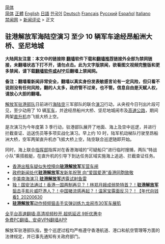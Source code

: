  <!-- 面包屑导航 --> <div class="breadcrumb"><!-- GTranslate: https://gtranslate.io/ -->  <div class="switcher notranslate">  <div class="selected">  <a href="#" onclick="return false;"> 简体</a>  </div>  <div class="option">  <a href="https://www.bannedbook.org" onclick="doGTranslate('zh-CN|zh-CN');jQuery('div.switcher div.selected a').html(jQuery(this).html());return false;" title="简体中文" class="nturl selected"> 简体</a>  <a href="https://www.bannedbook.org/zh-tw/" onclick="doGTranslate('zh-CN|zh-TW');jQuery('div.switcher div.selected a').html(jQuery(this).html());return false;" title="繁體中文" class="nturl"> 正體</a>  <a href="https://www.bannedbook.org/en/" onclick="doGTranslate('zh-CN|en');jQuery('div.switcher div.selected a').html(jQuery(this).html());return false;" title="English" class="nturl"> English</a>  <a href="https://www.bannedbook.org/ja/" onclick="doGTranslate('zh-CN|ja');jQuery('div.switcher div.selected a').html(jQuery(this).html());return false;" title="日本語" class="nturl"> 日語</a>  <a href="https://www.bannedbook.org/ko/" onclick="doGTranslate('zh-CN|ko');jQuery('div.switcher div.selected a').html(jQuery(this).html());return false;" title="한국어" class="nturl"> 한국어</a>  <a href="https://www.bannedbook.org/de/" onclick="doGTranslate('zh-CN|de');jQuery('div.switcher div.selected a').html(jQuery(this).html());return false;" title="Deutsch" class="nturl"> Deutsch</a>  <a href="https://www.bannedbook.org/fr/" onclick="doGTranslate('zh-CN|fr');jQuery('div.switcher div.selected a').html(jQuery(this).html());return false;" title="Français" class="nturl"> Français</a>  <a href="https://www.bannedbook.org/ru/" onclick="doGTranslate('zh-CN|ru');jQuery('div.switcher div.selected a').html(jQuery(this).html());return false;" title="Русский" class="nturl"> Русский</a>  <a href="https://www.bannedbook.org/es/" onclick="doGTranslate('zh-CN|es');jQuery('div.switcher div.selected a').html(jQuery(this).html());return false;" title="Español" class="nturl"> Español</a>  <a href="https://www.bannedbook.org/it/" onclick="doGTranslate('zh-CN|it');jQuery('div.switcher div.selected a').html(jQuery(this).html());return false;" title="Italiano" class="nturl"> Italiano</a>  </div>  </div>      <div class='breadcrumb-sub'><!-- Breadcrumb NavXT 6.3.0 --> <a href="https://www.bannedbook.org/" class="home">禁闻网</a> &gt; <a href="https://www.bannedbook.org/bnews/comments/" class="category">新闻评论</a> &gt; 正文</div></div><h2>驻港解放军海陆空演习 至少 10 辆军车途经昂船洲大桥、坚尼地城</h2> <p class="notice"><b>大陆网友注意：本文中的链接除 <a href="https://github.com/bannedbook/fanqiang" >翻墙</a>软件下载和<a href="https://github.com/killgcd/justmysocks/blob/master/README.md">翻墙推荐</a>链接外全部为禁网链接，未翻墙状态下打不开，请勿点击。此为文字版禁闻，欲看图文视频完整版和更多禁闻，请下载<a href="https://github.com/bannedbook/fanqiang">翻墙软件或APP</a>后翻墙上禁闻网。</p><p>备注：翻墙看新闻非常安全，翻墙以真实身份发表敏感言论有一定风险，但只看不说则没有任何风险，翻的人太多，政府管不过来，也不管。信息自由是天赋人权，请放心大胆的翻墙。</b></p>  <div class="entry">  <p><a href="https://www.bannedbook.org/bnews/tag/%e8%a7%a3%e6%94%be%e5%86%9b/" class="st_tag internal_tag" rel="tag" title="标签 解放军 下的日志">解放军</a><a href="https://www.bannedbook.org/bnews/tag/%e9%a9%bb%e6%b8%af%e9%83%a8%e9%98%9f/" class="st_tag internal_tag" rel="tag" title="标签 驻港部队 下的日志">驻港部队</a>日前进行<a href="https://www.bannedbook.org/bnews/tag/%E6%B5%B7%E9%99%86%E7%A9%BA/" class="st_tag internal_tag" rel="tag" title="标签 海陆空 下的日志">海陆空</a>三军部队的联合<a href="https://www.bannedbook.org/bnews/tag/%E6%BC%94%E4%B9%A0/" class="st_tag internal_tag" rel="tag" title="标签 演习 下的日志">演习</a>行动，从央视今日刊出片段可见，至少动用了 10 辆<a href="https://www.bannedbook.org/bnews/tag/%E5%86%9B%E8%BD%A6/" class="st_tag internal_tag" rel="tag" title="标签 军车 下的日志">军车</a>，并途经昂船州大桥、坚尼地城闹市及<a href="https://www.bannedbook.org/bnews/tag/%e9%ab%98%e9%80%9f%e5%85%ac%e8%b7%af/" class="st_tag internal_tag" rel="tag" title="标签 高速公路 下的日志">高速公路</a>，期间两架<a href="https://www.bannedbook.org/bnews/tag/%e7%9b%b4%e5%8d%87%e6%9c%ba/" class="st_tag internal_tag" rel="tag" title="标签 直升机 下的日志">直升机</a>亦飞抵大桥上空。</p> <p>是次演习为今年度第 3 季行动，驻港部队展开了地面、海上及空中巡逻，并进行拦截查证、运送伤员等多项实战化演习。早上约 10 时，陆军机动梯队行驶至昂船洲大桥，空军两架直升机亦飞抵大桥上空，陆空联合巡逻随即开始。</p>  <p>同时，海上联合<a href="https://www.bannedbook.org/bnews/tag/%E6%8C%87%E6%8C%A5%E9%83%A8/" class="st_tag internal_tag" rel="tag" title="标签 指挥部 下的日志">指挥部</a>指挥对在香港海域的“可疑船只”进行临时搜捕，两队“特战小队”乘搭舰艇，在直升机的引导下到达任务区域实施海上追逃、拦截查证任务。</p> <ul class='op-related-articles' title='相关阅读'> <li><a href='https://www.bannedbook.org/bnews/baitai/20210606/1561485.html' target='_blank'>香港出租车疑似失控撞向<b>驻港解放军</b>军营车闸</a></li> <li><a href='https://www.bannedbook.org/bnews/comments/20210208/1483867.html' target='_blank'>政府新闻处代<b>驻港解放军</b>发新年祝贺 向“爱国爱港”香港同胞致敬</a></li> <li><a href='https://www.bannedbook.org/bnews/worldnews/usa/20200816/1381162.html' target='_blank'>中美南海演习 <b>驻港解放军</b>透露试射鱼雷</a></li> <li><a href='https://www.bannedbook.org/bnews/taiwannews/20200630/1353394.html' target='_blank'>独！国安法通过！香港一国两制再见？！林郑月娥成弱势特首？！<b>驻港解放军</b>狙击手影片威吓港人？！中国猪流感再起？！温家宝露面反习？！【年代向钱看】20200630</a></li> <li><a href='https://www.bannedbook.org/bnews/cnnews/hknews/20200629/1352549.html' target='_blank'><b>驻港解放军</b>动作频频狙击手实弹训练九龙闹市30军车展肌</a></li> </ul> <p class="texttj"> <a href="https://github.com/bannedbook/fanqiang/wiki/V2ray%E6%9C%BA%E5%9C%BA" target="_blank">全平台高速翻墙:高清视频秒开,超低延迟,9折优惠中</a><br/> <a href="https://github.com/bannedbook/fanqiang/wiki/%E7%A6%81%E9%97%BB%E7%BD%91%E5%AE%89%E5%8D%93%E7%BF%BB%E5%A2%99%E6%96%B0%E9%97%BBAPP" target="_blank">免费PC翻墙、安卓VPN翻墙APP</a></p> <p>解放军驻港部队指，整个巡逻过程均严格遵守香港航道、港口和航空管理等方面的法律规定，并已事先通知有关政府部门。</p><a name='sharetosocial'></a>  <div style="margin-bottom:5px;padding-bottom:5px;clear:both"> <div id="archive-pix-1" class="banner-ads"> <!-- AuctionX Display platform tag START --> <div id="26318x728x90x621x_ADSLOT2" clicktrack="%%CLICK_URL_ESC%%"></div> <!-- AuctionX Display platform tag END --> </div> <div id="archive-pix-2" class="banner-ads"> <!-- AuctionX Display platform tag START --> <div id="26315x300x250x621x_ADSLOT2" clicktrack="%%CLICK_URL_ESC%%"></div> <!-- AuctionX Display platform tag END --> </div> </div>  <div id="archive-pix-1" class="banner-ads"> <!-- AuctionX Display platform tag START --> <div id="26318x728x90x621x_ADSLOT3" clicktrack="%%CLICK_URL_ESC%%"></div> <!-- AuctionX Display platform tag END --> </div> </div><!--END ENTRY--> 